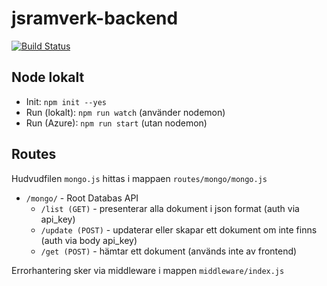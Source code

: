 # jsramverk-backend
[![Build Status](https://app.travis-ci.com/neskoc/jsramverk-backend.svg?branch=master)](neskoc/jsramverk-backend)

## Node lokalt

- Init: `npm init --yes`
- Run (lokalt): `npm run watch` (använder nodemon)
- Run (Azure): `npm run start` (utan nodemon)

## Routes

Hudvudfilen `mongo.js` hittas i mappaen `routes/mongo/mongo.js`

- `/mongo/` - Root Databas API
  - `/list (GET)` - presenterar alla dokument i json format (auth via api_key)
  - `/update (POST)` - updaterar eller skapar ett dokument om inte finns (auth via body api_key)
  - `/get (POST)` - hämtar ett dokument (används inte av frontend)

Errorhantering sker via middleware i mappen `middleware/index.js`

